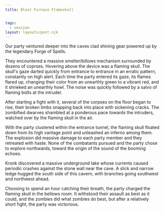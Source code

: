 ```yaml
---
title: Blast Furnace Flameskull


tags:
  - session
layout: layouts/post.njk
---
```


Our party ventured deeper into the caves clad shining gear powered up by the legendary Forge of Spells.

They encountered a massive smelter/billows mechanism surrounded by dozens of coprses. Hovering above the device was a flaming skull. The skull's gaze darted quickly from entrance to entrance in an erratic pattern, constantly on high alert. Each time the party entered its gaze, its flames flared up, changing their color from an unearthly green to a vibrant red, and it shrieked an unearthly howl. The noise was quickly followed by a salvo of flaming bolts at the intruder.

After starting a fight with it, several of the corpses on the floor began to rise, their broken limbs snapping back into place with sickening cracks. The zombified dwarves shambled at a ponderous pace towards the intruders, watched over by the flaming skull in the air.

With the party clustered within the entrance tunnel, the flaming skull floated down from its high vantage point and unleashed an inferno among them. The explosion did massive damage to each party member and they retreated with haste. None of the combatants pursued and the party chose to explore northwards, toward the origin of the sound of the booming echoes.

Kronk discovered a massive underground lake whose currents caused periodic crashes against the stone wall near the cave. A slick and narrow ledge hugged the south side of this cavern, with branches going southwest and northwest ahead.

Choosing to spend an hour catching their breath, the party charged the flaming skull in the bellows room. It withstood their assault as best as it could, and the zombies did what zombies do best, but after a relatively short fight, the party was victorious.
